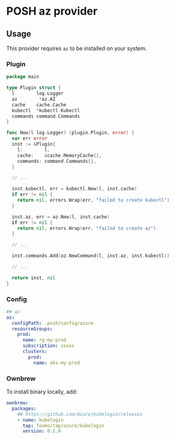 # POSH az provider

## Usage

This provider requires `az` to be installed on your system.

### Plugin

```go
package main

type Plugin struct {
  l        log.Logger
  az        *az.AZ
  cache    cache.Cache
  kubectl  *kubectl.Kubectl
  commands command.Commands
}

func New(l log.Logger) (plugin.Plugin, error) {
  var err error
  inst := &Plugin{
    l:        l,
    cache:    &cache.MemoryCache{},
    commands: command.Commands{},
  }

  // ...

  inst.kubectl, err = kubectl.New(l, inst.cache)
  if err != nil {
    return nil, errors.Wrap(err, "failed to create kubectl")
  }

  inst.az, err = az.New(l, inst.cache)
  if err != nil {
    return nil, errors.Wrap(err, "failed to create az")
  }

  // ...

  inst.commands.Add(az.NewCommand(l, inst.az, inst.kubectl))

  // ...

  return inst, nil
}
```

### Config

```yaml
## az
az:
  configPath: .posh/config/azure
  resourceGroups:
    prod:
      name: rg-my-prod
      subscription: xxxxx
      clusters:
        prod:
          name: aks-my-prod
```

### Ownbrew

To install binary locally, add:

```yaml
ownbrew:
  packages:
    ## https://github.com/Azure/kubelogin/releases
    - name: kubelogin
      tap: foomo/tap/azure/kubelogin
      version: 0.1.0
```
